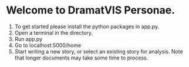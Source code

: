 # Welcome to DramatVIS Personae.

1. To get started please install the python packages in app.py.
2. Open a terminal in the directory.
3. Run app.py
4. Go to localhost:5000/home
5. Start writing a new story, or select an existing story for analysis. Note that longer documents may take some time to process.
